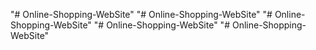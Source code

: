"# Online-Shopping-WebSite" 
"# Online-Shopping-WebSite" 
"# Online-Shopping-WebSite" 
"# Online-Shopping-WebSite" 
"# Online-Shopping-WebSite" 
